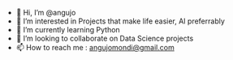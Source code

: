 - 👋 Hi, I’m @angujo
- 👀 I’m interested in Projects that make life easier, AI preferrably
- 🌱 I’m currently learning Python
- 💞️ I’m looking to collaborate on Data Science projects
- 📫 How to reach me : angujomondi@gmail.com

<!---
angujo/angujo is a ✨ special ✨ repository because its `README.md` (this file) appears on your GitHub profile.
You can click the Preview link to take a look at your changes.
--->
